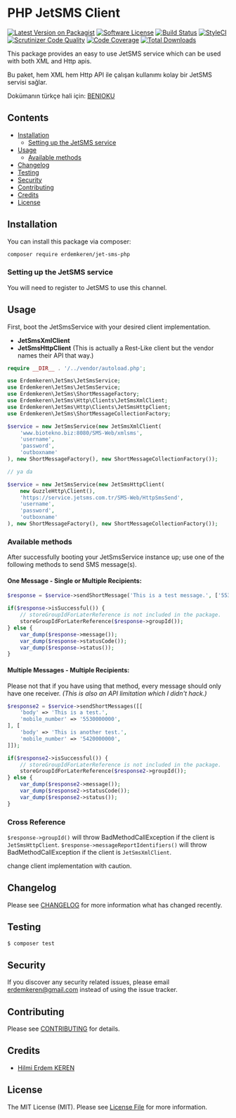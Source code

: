# PHP JetSMS Client

[![Latest Version on Packagist](https://img.shields.io/packagist/v/erdemkeren/jet-sms-php.svg?style=flat-square)](https://packagist.org/packages/erdemkeren/jet-sms-php)
[![Software License](https://img.shields.io/badge/license-MIT-brightgreen.svg?style=flat-square)](LICENSE.md)
[![Build Status](https://img.shields.io/travis/erdemkeren/jet-sms-php/master.svg?style=flat-square)](https://travis-ci.org/erdemkeren/jet-sms-php)
[![StyleCI](https://styleci.io/repos/121802100/shield?branch=master)](https://styleci.io/repos/121802100)
[![Scrutinizer Code Quality](https://scrutinizer-ci.com/g/erdemkeren/jet-sms-php/badges/quality-score.png?b=master)](https://scrutinizer-ci.com/g/erdemkeren/jet-sms-php/?branch=master)
[![Code Coverage](https://img.shields.io/scrutinizer/coverage/g/erdemkeren/jet-sms-php/master.svg?style=flat-square)](https://scrutinizer-ci.com/g/erdemkeren/jet-sms-php/?branch=master)
[![Total Downloads](https://img.shields.io/packagist/dt/erdemkeren/jet-sms-php.svg?style=flat-square)](https://packagist.org/packages/erdemkeren/jet-sms-php)

This package provides an easy to use JetSMS service which can be used with both XML and Http apis.

Bu paket, hem XML hem Http API ile çalışan kullanımı kolay bir JetSMS servisi sağlar.

Dokümanın türkçe hali için: [BENIOKU](BENIOKU.md)

## Contents

- [Installation](#installation)
    - [Setting up the JetSMS service](#setting-up-the-jetsms-service)
- [Usage](#usage)
    - [Available methods](#available-methods)
- [Changelog](#changelog)
- [Testing](#testing)
- [Security](#security)
- [Contributing](#contributing)
- [Credits](#credits)
- [License](#license)

## Installation

You can install this package via composer:

``` bash
composer require erdemkeren/jet-sms-php
```

### Setting up the JetSMS service

You will need to register to JetSMS to use this channel.

## Usage

First, boot the JetSmsService with your desired client implementation.
- **JetSmsXmlClient**
- **JetSmsHttpClient** (This is actually a Rest-Like client but the vendor names their API that way.)

```php
require __DIR__ . '/../vendor/autoload.php';

use Erdemkeren\JetSms\JetSmsService;
use Erdemkeren\JetSms\JetSmsService;
use Erdemkeren\JetSms\ShortMessageFactory;
use Erdemkeren\JetSms\Http\Clients\JetSmsXmlClient;
use Erdemkeren\JetSms\Http\Clients\JetSmsHttpClient;
use Erdemkeren\JetSms\ShortMessageCollectionFactory;

$service = new JetSmsService(new JetSmsXmlClient(
    'www.biotekno.biz:8080/SMS-Web/xmlsms',
    'username',
    'password',
    'outboxname'
), new ShortMessageFactory(), new ShortMessageCollectionFactory());

// ya da

$service = new JetSmsService(new JetSmsHttpClient(
    new GuzzleHttp\Client(),
    'https://service.jetsms.com.tr/SMS-Web/HttpSmsSend',
    'username',
    'password',
    'outboxname'
), new ShortMessageFactory(), new ShortMessageCollectionFactory());
```

### Available methods

After successfully booting your JetSmsService instance up; use one of the following methods to send SMS message(s).

#### One Message - Single or Multiple Recipients:

```php
$response = $service->sendShortMessage('This is a test message.', ['5530000000', '5420000000']);

if($response->isSuccessful()) {
    // storeGroupIdForLaterReference is not included in the package.
    storeGroupIdForLaterReference($response->groupId());
} else {
    var_dump($response->message());
    var_dump($response->statusCode());
    var_dump($response->status());
}
```

#### Multiple Messages - Multiple Recipients:

Please not that if you have using that method, every message should only have one receiver. _(This is also an API limitation which I didn't hack.)_

```php
$response2 = $service->sendShortMessages([[
    'body' => 'This is a test.',
    'mobile_number' => '5530000000',
], [
    'body' => 'This is another test.',
    'mobile_number' => '5420000000',
]]);

if($response2->isSuccessful()) {
    // storeGroupIdForLaterReference is not included in the package.
    storeGroupIdForLaterReference($response2->groupId());
} else {
    var_dump($response2->message());
    var_dump($response2->statusCode());
    var_dump($response2->status());
}
```

### Cross Reference

`$response->groupId()` will throw BadMethodCallException if the client is `JetSmsHttpClient`.
`$response->messageReportIdentifiers()` will throw BadMethodCallException if the client is `JetSmsXmlClient`.

change client implementation with caution.

## Changelog

Please see [CHANGELOG](CHANGELOG.md) for more information what has changed recently.

## Testing

``` bash
$ composer test
```

## Security

If you discover any security related issues, please email erdemkeren@gmail.com instead of using the issue tracker.

## Contributing

Please see [CONTRIBUTING](CONTRIBUTING.md) for details.

## Credits

- [Hilmi Erdem KEREN](https://github.com/erdemkeren)

## License

The MIT License (MIT). Please see [License File](LICENSE.md) for more information.
